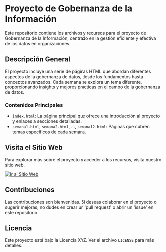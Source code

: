 # Proyecto de Gobernanza de la Información

Este repositorio contiene los archivos y recursos para el proyecto de Gobernanza de la Información, centrado en la gestión eficiente y efectiva de los datos en organizaciones.

## Descripción General

El proyecto incluye una serie de páginas HTML que abordan diferentes aspectos de la gobernanza de datos, desde los fundamentos hasta conceptos avanzados. Cada semana se explora un tema diferente, proporcionando insights y mejores prácticas en el campo de la gobernanza de datos.

### Contenidos Principales

- `index.html`: La página principal que ofrece una introducción al proyecto y enlaces a secciones detalladas.
- `semana1.html`, `semana2.html`, ..., `semana12.html`: Páginas que cubren temas específicos de cada semana.

## Visita el Sitio Web

Para explorar más sobre el proyecto y acceder a los recursos, visita nuestro sitio web.

[![Ir al Sitio Web](https://img.shields.io/badge/-Ir%20al%20Sitio%20Web-blue?style=for-the-badge&logo=azure)](URL_DEL_SITIO_WEB)

## Contribuciones

Las contribuciones son bienvenidas. Si deseas colaborar en el proyecto o sugerir mejoras, no dudes en crear un 'pull request' o abrir un 'issue' en este repositorio.

## Licencia

Este proyecto está bajo la Licencia XYZ. Ver el archivo `LICENSE` para más detalles.
